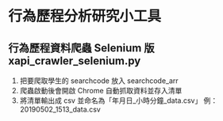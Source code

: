 # 行為歷程分析研究小工具

## 行為歷程資料爬蟲 Selenium 版 xapi_crawler_selenium.py

1. 把要爬取學生的 searchcode 放入 searchcode_arr
2. 爬蟲啟動後會開啟 Chrome 自動抓取資料並存入清單
3. 將清單輸出成 csv 並命名為「年月日\_小時分鐘\_data.csv」 例：20190502_1513_data.csv
